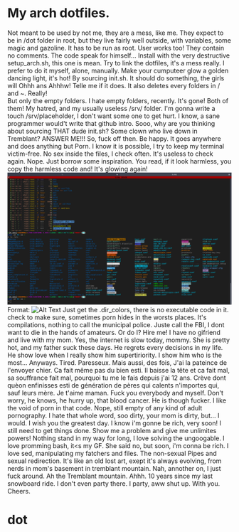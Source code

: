 # My arch dotfiles.

Not meant to be used by not me, they are a mess, like me. They expect to be in /dot folder in root, but they live fairly well outside, with variables, some magic and gazoline.
It has to be run as root. User works too! They contain no comments. The code speak for himself... Install with the very destructive setup_arch.sh, this one is mean. Try to link the dotfiles, it's a mess really.  I prefer to do it myself, alone, manually.
Make your cumputeer glow a golden dancing light, it's hot! By sourcing init.sh. It should do something, the girls will Ohhh ans Ahhhw! Telle me if it does. It also deletes every folders in / and ~. Really!   
But only the empty folders. I hate empty folders, recently. It's gone! Both of them! My hatred, and my usually useless /srv/ folder. I'm gonna write a touch /srv/placeholder, I don't want some one to get hurt.
I know, a sane programmer would't write that github intro. Sooo, why are you thinking about sourcing THAT dude init.sh? Some clown who live down in Tremblant? ANSWER ME!!! So, fuck off then. Be happy.
It goes anywhere and does anything but Porn. I know it is possible, I try to keep my terminal victim-free. 
No sex inside the files, I check often. It's useless to check again. Nope.
Just borrow some inspiration. You read, if it look harmless, you copy the harmless code and! It's glowing again!
![GitHub Logo](/info/shell-photo-woahhh.png)
Format: ![Alt Text](url)
Just get the .dir_colors, there is no executable code in it. check to make sure, sometimes porn hides in the worsts places. It's compilations, nothing to call the municipal police. Juste call the FBI, I dont want to die in the hands of amateurs. Or do I?
Hire me! I have no gifriend and live with my mom. Yes, the internet is slow today, mommy. She is pretty hot, and my father suck these days. He regrets every decisions in my life. He show love when I really show him supertiriority. I show him who is the most... Anyways. Tired. Paresseux. 
Mais aussi, des fois, J'ai la pateince de l'envoyer chier. Ca fait même pas du bien esti. Il baisse la tête et ca fait mal, sa souffrance fait mal, pourquoi tu me le fais depuis j'ai 12 ans.
Crève dont quèon enfinisses esti de génération de pères qui calents n'importes qui, sauf leurs mère. Je t'aime maman. Fuck you everybody and myself. 
Don't worry, he knows, he hurry up, that blood cancer. He is though fucker. 
I like the void of porn in that code. Nope, still empty of any kind of adult pornography. I hate that whole word, soo dirty, your mom is dirty, but... I would.
I wish you the greatest day. I know i'm gonne be rich, very soon! I still need to get things done. Show me a problem and give me unlimites powers! Nothing stand in my way for long, I love solving the ungoogable.
I love promming bash, it<s my GF. She said no, but soon, i'm conna be rich. I love sed, manipulating my fatchers and files. The non-sexual Pipes and sexual redirection. It's like an old lost art, exept it's always evolving, from nerds in mom's basement in tremblant mountain. Nah, annother on, I just fuck around. 
Ah the Tremblant mountain. Ahhh. 10 years since my last snowboard ride. I don't even party there. I party, aww shut up. With you. Cheers.
# dot

